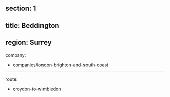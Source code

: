 section: 1
----
title: Beddington
----
region: Surrey
----
company:
- companies/london-brighton-and-south-coast
----
route:
- croydon-to-wimbledon
